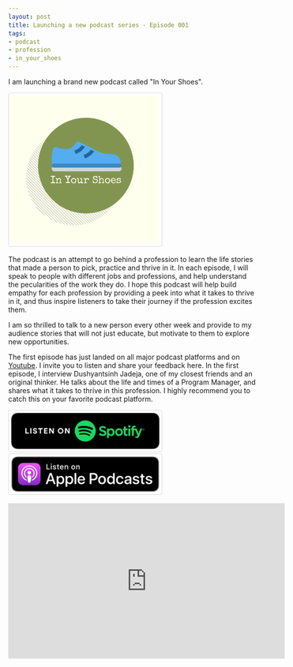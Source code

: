 ```yaml
---
layout: post
title: Launching a new podcast series - Episode 001
tags:
- podcast
- profession
- in_your_shoes
---
```


I am launching a brand new podcast called "In Your Shoes". 

<div class='pixels-photo'>
  <p>
    <img style="border: 1px solid #ddd; border-radius: 4px; padding: 5px; width: 300px;" src='/images/inyourshoes.png' alt=''>
  </p>
</div>

The podcast is an attempt to go behind a profession to learn the life stories that made a person to pick, practice and thrive in it. In each episode, I will speak to people with different jobs and professions, and help understand the pecularities of the work they do. I hope this podcast will help build empathy for each profession by providing a peek into what it takes to thrive in it, and thus inspire listeners to take their journey if the profession excites them. 

I am so thrilled to talk to a new person every other week and provide to my audience stories that will not just educate, but motivate to them to explore new opportunities. 

The first episode has just landed on all major podcast platforms and on <a target="_blank" href="
https://www.youtube.com/user/vivekjuneja/">Youtube</a>. I invite you to listen and share your feedback here. In the first episode, I interview Dushyantsinh Jadeja, one of my closest friends and an original thinker. He talks about the life and times of a Program Manager, and shares what it takes to thrive in this profession. I highly recommend you to catch this on your favorite podcast platform.

<div class='pixels-photo'>
  <p>
    <a target="_blank" href="https://open.spotify.com/show/2nYKgRnmNvZuNqBJB2dqxO"><img style="border: 1px solid #ddd; border-radius: 4px; padding: 5px; width: 300px;" src='/images/spotify-podcast-badge-blk-grn-330x80.png' alt=''></a>
    <a target="_blank" href="https://podcasts.apple.com/us/podcast/in-your-shoes-podcast/id1514178700"><img style="border: 1px solid #ddd; border-radius: 4px; padding: 5px; width: 300px;" src='/images/US_UK_Apple_Podcasts_Listen_Badge_RGB.svg' alt=''></a>
  </p>
</div>



<iframe width="560" height="315" src="https://www.youtube-nocookie.com/embed/ixjFy2xJlEA" frameborder="0" allow="accelerometer; autoplay; encrypted-media; gyroscope; picture-in-picture" allowfullscreen></iframe>




